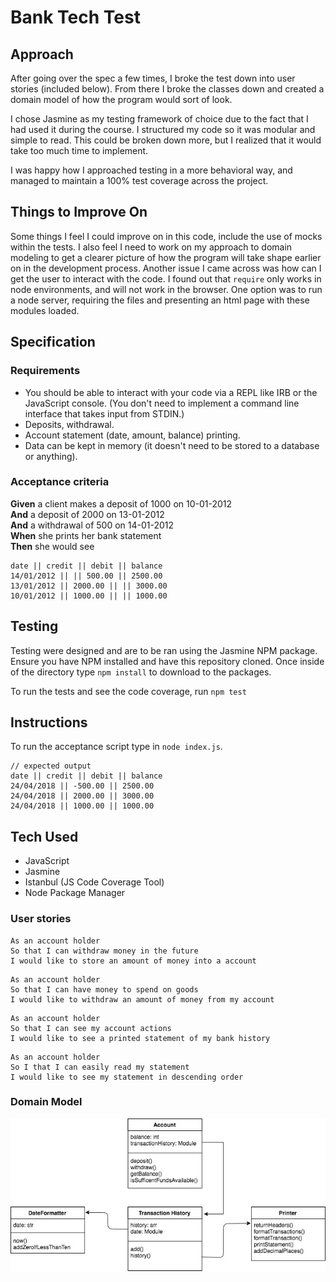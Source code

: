 # Bank Tech Test

## Approach

After going over the spec a few times, I broke the test down into user stories (included below). From there I broke the classes down and created a domain model of how the program would sort of look.

I chose Jasmine as my testing framework of choice due to the fact that I had used it during the course. I structured my code so it was modular and simple to read. This could be broken down more, but I realized that it would take too much time to implement.

I was happy how I approached testing in a more behavioral way, and managed to maintain a 100% test coverage across the project.

## Things to Improve On

Some things I feel I could improve on in this code, include the use of mocks within the tests. I also feel I need to work on my approach to domain modeling to get a clearer picture of how the program will take shape earlier on in the development process. Another issue I came across was how can I get the user to interact with the code. I found out that `require` only works in node environments, and will not work in the browser. One option was to run a node server, requiring the files and presenting an html page with these modules loaded.

## Specification

### Requirements

* You should be able to interact with your code via a REPL like IRB or the JavaScript console.  (You don't need to implement a command line interface that takes input from STDIN.)
* Deposits, withdrawal.
* Account statement (date, amount, balance) printing.
* Data can be kept in memory (it doesn't need to be stored to a database or anything).

### Acceptance criteria

**Given** a client makes a deposit of 1000 on 10-01-2012  
**And** a deposit of 2000 on 13-01-2012  
**And** a withdrawal of 500 on 14-01-2012  
**When** she prints her bank statement  
**Then** she would see

```
date || credit || debit || balance
14/01/2012 || || 500.00 || 2500.00
13/01/2012 || 2000.00 || || 3000.00
10/01/2012 || 1000.00 || || 1000.00
```

## Testing

Testing were designed and are to be ran using the Jasmine NPM package. Ensure you have NPM installed and have this repository cloned. Once inside of the directory type `npm install` to download to the packages.

To run the tests and see the code coverage, run `npm test`

## Instructions

To run the acceptance script type in `node index.js`.
```
// expected output
date || credit || debit || balance
24/04/2018 || -500.00 || 2500.00
24/04/2018 || 2000.00 || 3000.00
24/04/2018 || 1000.00 || 1000.00
```

## Tech Used
- JavaScript
- Jasmine
- Istanbul (JS Code Coverage Tool)
- Node Package Manager

### User stories

```
As an account holder
So that I can withdraw money in the future
I would like to store an amount of money into a account
```

```
As an account holder
So that I can have money to spend on goods
I would like to withdraw an amount of money from my account
```

```
As an account holder
So that I can see my account actions
I would like to see a printed statement of my bank history
```

```
As an account holder
So I that I can easily read my statement
I would like to see my statement in descending order
```

### Domain Model
![Domain model](images/banktt.jpeg "Domain Model - Bank Tech Test")

